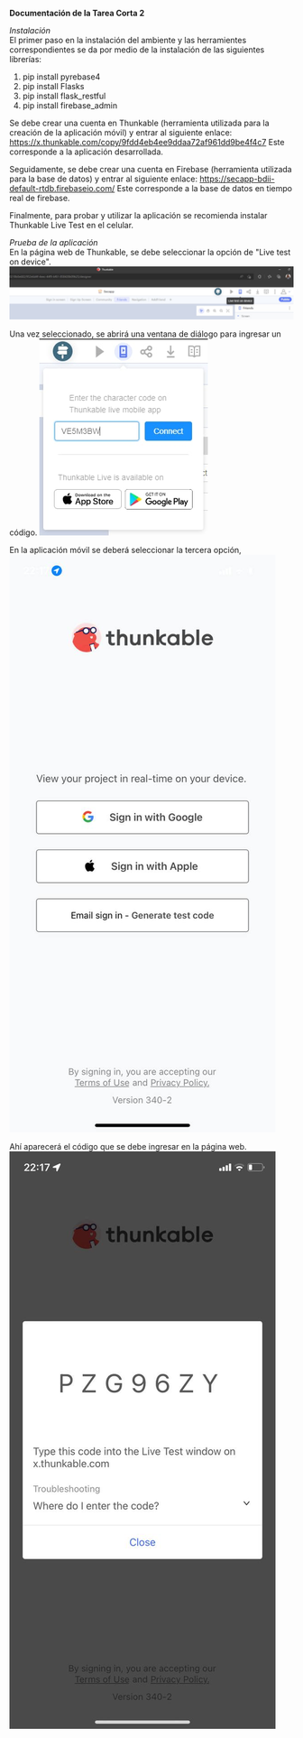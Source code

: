 **Documentación de la Tarea Corta 2**

*Instalación* <br>
El primer paso en la instalación del ambiente y las herramientes correspondientes se da por medio de la instalación de las siguientes librerías:
1. pip install pyrebase4
2. pip install Flasks
3. pip install flask_restful
4. pip install firebase_admin

Se debe crear una cuenta en Thunkable (herramienta utilizada para la creación de la aplicación móvil) y entrar al siguiente enlace:
https://x.thunkable.com/copy/9fdd4eb4ee9ddaa72af961dd9be4f4c7
Este corresponde a la aplicación desarrollada.

Seguidamente, se debe crear una cuenta en Firebase (herramienta utilizada para la base de datos) y entrar al siguiente enlace:
https://secapp-bdii-default-rtdb.firebaseio.com/
Este corresponde a la base de datos en tiempo real de firebase. 

Finalmente, para probar y utilizar la aplicación se recomienda instalar Thunkable Live Test en el celular.

*Prueba de la aplicación* <br>
En la página web de Thunkable, se debe seleccionar la opción de "Live test on device".
![](resources/docu_imgs/photo_2022-11-02_22-27-23.jpg)

Una vez seleccionado, se abrirá una ventana de diálogo para ingresar un código.
![](resources/docu_imgs/photo_2022-11-02_22-27-26.jpg)

En la aplicación móvil se deberá seleccionar la tercera opción, 
![](resources/docu_imgs/photo_2022-11-02_22-27-41.jpg)

Ahí aparecerá el código que se debe ingresar en la página web. 
![](resources/docu_imgs/photo_2022-11-02_22-27-42.jpg)